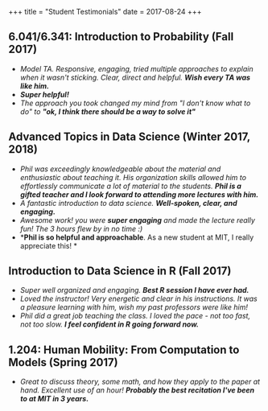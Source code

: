 +++
title = "Student Testimonials"
date = 2017-08-24
+++

## 6.041/6.341: Introduction to Probability (Fall 2017)

- *Model TA. Responsive, engaging, tried multiple approaches to explain when it wasn't sticking. Clear, direct and helpful. **Wish every TA was like him.***
- ***Super helpful!***
- *The approach you took changed my mind from "I don't know what to do" to **"ok, I think there should be a way to solve it"***

## Advanced Topics in Data Science (Winter 2017, 2018)

- *Phil was exceedingly knowledgeable about the material and enthusiastic about teaching it. His organization skills allowed him to effortlessly communicate a lot of material to the students.* ***Phil is a gifted teacher and I look forward to attending more lectures with him.***
- *A fantastic introduction to data science.* ***Well-spoken, clear, and engaging.***
- *Awesome work! you were **super engaging** and made the lecture really fun! The 3 hours flew by in no time :)*
- ***Phil is so helpful and approachable**. As a new student at MIT, I really appreciate this! *

## Introduction to Data Science in R (Fall 2017)

- *Super well organized and engaging.* ***Best R session I have ever had.***
- *Loved the instructor! Very energetic and clear in his instructions. It was a pleasure learning with him, wish my past professors were like him!*
- *Phil did a great job teaching the class. I loved the pace - not too fast, not too slow.* ***I feel confident in R going forward now.***

## 1.204: Human Mobility: From Computation to Models (Spring 2017)

- *Great to discuss theory, some math, and how they apply to the paper at hand. Excellent use of an hour!* ***Probably the best recitation I've been to at MIT in 3 years.***
